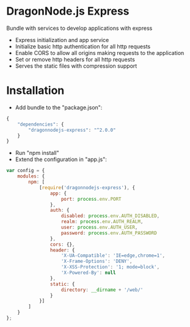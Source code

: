# DragonNode.js Express
Bundle with services to develop applications with express
- Express initialization and app service
- Initialize basic http authentication for all http requests
- Enable CORS to allow all origins making requests to the application
- Set or remove http headers for all http requests
- Serves the static files with compression support

# Installation
- Add bundle to the "package.json":
```javascript
{
    "dependencies": {
        "dragonnodejs-express": "^2.0.0"
    }
}
```
- Run "npm install"
- Extend the configuration in "app.js":
```javascript
var config = {
    modules: {
        npm: [
            [require('dragonnodejs-express'), {
                app: {
                    port: process.env.PORT
                },
                auth: {
                    disabled: process.env.AUTH_DISABLED,
                    realm: process.env.AUTH_REALM,
                    user: process.env.AUTH_USER,
                    password: process.env.AUTH_PASSWORD
                },
                cors: {},
                header: {
                    'X-UA-Compatible': 'IE=edge,chrome=1',
                    'X-Frame-Options': 'DENY',
                    'X-XSS-Protection': '1; mode=block',
                    'X-Powered-By': null
                },
                static: {
                    directory: __dirname + '/web/'
                }
            }]
        ]
    }
};
```
